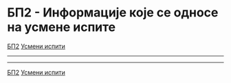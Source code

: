 # БП2 - Информације које се односе на усмене испите

[БП2](../../README.md) [Усмени испити](../README.md)

---

---  

[БП2](../../README.md) [Усмени испити](../README.md)  